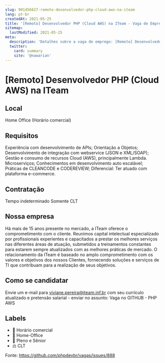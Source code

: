 ```yaml
---
slug: 901456627-remoto-desenvolvedor-php-cloud-aws-na-iteam
lang: pt-br
createdAt: 2021-05-25
title: '[Remoto] Desenvolvedor PHP (Cloud AWS) na ITeam - Vaga de Emprego'
sitemap:
  lastModified: 2021-05-25
meta:
  description: 'Detalhes sobre a vaga de emprego: [Remoto] Desenvolvedor PHP (Cloud AWS) na ITeam'
  twitter:
    card: summary
    site: '@nawarian'
---
```


# [Remoto] Desenvolvedor PHP (Cloud AWS) na ITeam


## Local

Home Office (Horário comercial)

## Requisitos

Experiência com desenvolvimento de APIs;
Orientação a Objetos;
Desenvolvimento de integração com webservice (JSON e XML/SOAP);
Gestão e consumo de recursos Cloud (AWS), principalmente Lambda.
Microserviços;
Conhecimentos em desenvolvimento auto escalável;
Práticas de CLEANCODE e CODEREVIEW;
Diferencial: Ter atuado com plataforma e-commerce.


## Contratação

Tempo indeterminado
Somente CLT


## Nossa empresa

Há mais de 15 anos presente no mercado, a ITeam oferece o comprometimento com o cliente.
Reunimos capital intelectual especializado por profissionais experientes e capacitados a prestar os melhores serviços nas diferentes áreas de atuação, submetidos a treinamentos constantes para estarem sempre atualizados com as melhores práticas de mercado. 
O relacionamento da ITeam é baseado no amplo comprometimento com os valores e objetivos dos nossos Clientes, fornecendo soluções e serviços de TI que contribuam para a realização de seus objetivos.

## Como se candidatar

Envie um e-mail para viviane.pereira@iteam.inf.br com seu currículo atualizado e pretensão salarial - enviar no assunto: Vaga no GITHUB - PHP AWS

## Labels

- 🏢 Horário comercial
- 🏢 Home-Office
- 👨 Pleno e Sênior
- ⚖️ CLT

Fonte: https://github.com/phpdevbr/vagas/issues/888